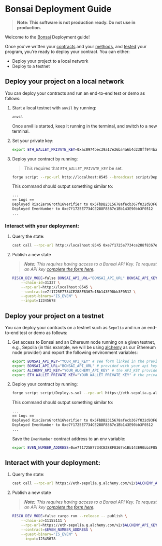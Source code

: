 # Bonsai Deployment Guide
> **Note: This software is not production ready. Do not use in production.**

Welcome to the [Bonsai] Deployment guide! 

Once you've written your [contracts] and your [methods], and [tested] your program, you're ready to deploy your contract. You can either:
- Deploy your project to a local network
- Deploy to a testnet

## Deploy your project on a local network

You can deploy your contracts and run an end-to-end test or demo as follows:

1. Start a local testnet with `anvil` by running:

    ```bash
    anvil
    ```

    Once anvil is started, keep it running in the terminal, and switch to a new terminal.

2. Set your private key:

    ```bash
    export ETH_WALLET_PRIVATE_KEY=0xac0974bec39a17e36ba4a6b4d238ff944bacb478cbed5efcae784d7bf4f2ff80
    ```

3. Deploy your contract by running:
    > This requires that `ETH_WALLET_PRIVATE_KEY` be set.

    ```bash
    forge script --rpc-url http://localhost:8545 --broadcast script/Deploy.s.sol
    ```

    This command should output something similar to:
    
    ```bash
    ...
    == Logs ==
    Deployed RiscZeroGroth16Verifier to 0x5FbDB2315678afecb367f032d93F642f64180aa3
    Deployed EvenNumber to 0xe7f1725E7734CE288F8367e1Bb143E90bb3F0512
    ...
    ```

### Interact with your deployment:

1. Query the state:
    ```bash
    cast call --rpc-url http://localhost:8545 0xe7f1725e7734ce288f8367e1bb143e90bb3f0512 'get()(uint256)'
    ```

2. Publish a new state
    > ***Note:*** *This requires having access to a Bonsai API Key. To request an API key [complete the form here](https://bonsai.xyz/apply).*

    ```bash
    RISC0_DEV_MODE=false BONSAI_API_URL="BONSAI_API_URL" BONSAI_API_KEY="BONSAI_API_KEY" cargo run --release -- publish \
        --chain-id=31337 \
        --rpc-url=http://localhost:8545 \
        --contract=e7f1725E7734CE288F8367e1Bb143E90bb3F0512 \
        --guest-binary="IS_EVEN" \
        --input=12345678
    ```

## Deploy your project on a testnet

You can deploy your contracts on a testnet such as `Sepolia` and run an end-to-end test or demo as follows:

1. Get access to Bonsai and an Ethereum node running on a given testnet, e.g., Sepolia (in this example, we will be using [alchemy](https://www.alchemy.com/) as our Ethereum node provider) and export the following environment variables:

    ```bash
    export BONSAI_API_KEY="YOUR_API_KEY" # see form linked in the previous section
    export BONSAI_API_URL="BONSAI_API_URL" # provided with your api key
    export ALCHEMY_API_KEY="YOUR_ALCHEMY_API_KEY" # the API_KEY provided with an alchemy account
    export ETH_WALLET_PRIVATE_KEY="YOUR_WALLET_PRIVATE_KEY" # the private key of your Ethereum testnet wallet e.g., Sepolia
    ```

2.  Deploy your contract by running:

    ```bash
    forge script script/Deploy.s.sol --rpc-url https://eth-sepolia.g.alchemy.com/v2/$ALCHEMY_API_KEY --broadcast
    ```

     This command should output something similar to:
    
    ```bash
    ...
    == Logs ==
    Deployed RiscZeroGroth16Verifier to 0x5FbDB2315678afecb367f032d93F642f64180aa3
    Deployed EvenNumber to 0xe7f1725E7734CE288F8367e1Bb143E90bb3F0512
    ...
    ```

    Save the `EvenNumber` contract address to an env variable:

    ```bash
    export EVEN_NUMBER_ADDRESS=0xe7f1725E7734CE288F8367e1Bb143E90bb3F0512
    ```


## Interact with your deployment:

1. Query the state:
    ```bash
    cast call --rpc-url https://eth-sepolia.g.alchemy.com/v2/$ALCHEMY_API_KEY $EVEN_NUMBER_ADDRESS 'get()(uint256)'
    ```

2. Publish a new state
    > ***Note:*** *This requires having access to a Bonsai API Key. To request an API key [complete the form here](https://bonsai.xyz/apply).*

    ```bash
    RISC0_DEV_MODE=false cargo run --release -- publish \
        --chain-id=11155111 \
        --rpc-url=https://eth-sepolia.g.alchemy.com/v2/$ALCHEMY_API_KEY \
        --contract=$EVEN_NUMBER_ADDRESS \
        --guest-binary="IS_EVEN" \
        --input=12345678
    ```

[Bonsai]: https://risczero.com/bonsai
[contracts]: https://github.com/risc0/bonsai-foundry-template/tree/main/contracts
[methods]: https://github.com/risc0/bonsai-foundry-template/tree/main/methods
[tested]: https://github.com/risc0/bonsai-foundry-template/tree/main#test-your-project
[Groth16 SNARK proof]: https://www.risczero.com/news/on-chain-verification

